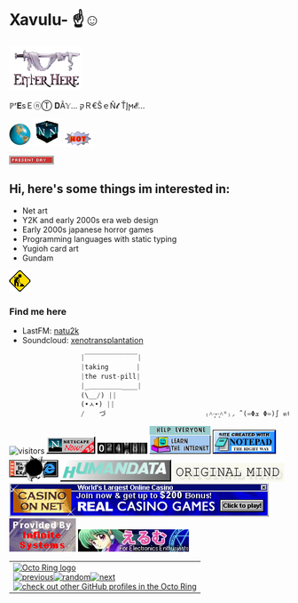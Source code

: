 # Xavulu- ☝️☺️
[![enter](enterh.GIF)](https://github.com/Xavulu)

ℙʳ𝐄ѕＥⓝⓉ 𝐃Ã𝕐... קＲ€ŜｅŇ𝓽 ŤĮϻ𝓔... 

![spinning earth](spinningearth.gif) ![netspin](SpinningNetscape.gif) ![hot](hot.gif)

![daytime](daytime.gif)

## Hi, here's some things im interested in:
- Net art 
- Y2K and early 2000s era web design 
- Early 2000s japanese horror games 
- Programming languages with static typing 
- Yugioh card art 
- Gundam 


![construction](underconstruction.gif)




### Find me here 
- LastFM: [natu2k](https://www.last.fm/user/natu2k)
- Soundcloud: [xenotransplantation](https://soundcloud.com/xffxff?ref=clipboard&p=i&c=1&si=C62F16831D5F49D796B373AE55E596F8&utm_source=clipboard&utm_medium=text&utm_campaign=social_sharing)
```rust
                  |￣￣￣￣￣￣￣￣|
                  |taking       |
                  |the rust-pill| 
                  |_＿＿＿＿＿____| 
                  (\__/) || 
                  (•ㅅ•) || 
                  / 　 づ                         ₍˄·͈༝·͈˄*₎◞ ̑̑ (=Φܫ Φ=)∫ ฅ(＾・ω・＾ฅ)
``` 

![visitors](https://visitor-badge.laobi.icu/badge?page_id=Xavulu.xav-badge) ![netscape](Nestscape.gif) ![counter](counter.gif) 
![learn](learn.gif) ![notepad](notepad.gif) ![anti](antiie.png) ![human](humandata.gif) ![mind](mind.jpg)
![casnet](casnet1.gif)
![host](InfiniteSystemsBadge.gif) ![electronic](electronic.jpg)
<table><tbody><tr><td><a href="https://octo-ring.com/"><img src="https://octo-ring.com/static/img/widget/top.png" width="99%" alt="Octo Ring logo" align="top"></a><br><a href="https://octo-ring.com/p/Xavulu/prev"><img src="https://octo-ring.com/static/img/widget/prev.png" width="33%" alt="previous" align="top" title="previous profile"></a><a href="https://octo-ring.com/p/Xavulu/random"><img src="https://octo-ring.com/static/img/widget/random.png" width="33%" alt="random" align="top" title="random profile"></a><a href="https://octo-ring.com/p/Xavulu/next"><img src="https://octo-ring.com/static/img/widget/next.png" width="33%" alt="next" align="top" title="next profile"></a><br><a href="https://octo-ring.com/"><img src="https://octo-ring.com/static/img/widget/bottom.png" width="99%" alt="check out other GitHub profiles in the Octo Ring" align="top"></a></td></tr></tbody></table>
